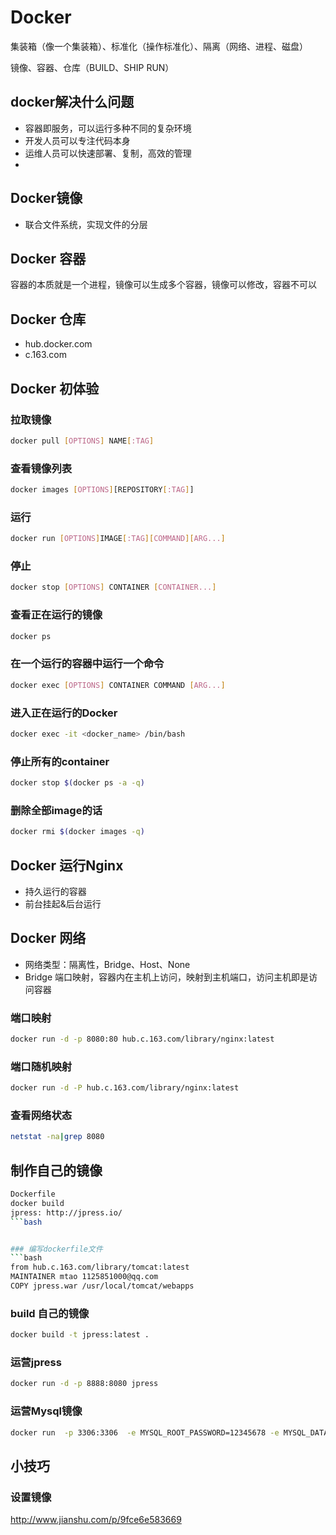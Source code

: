 # Docker

集装箱（像一个集装箱）、标准化（操作标准化）、隔离（网络、进程、磁盘）

镜像、容器、仓库（BUILD、SHIP RUN）

## docker解决什么问题
- 容器即服务，可以运行多种不同的复杂环境
- 开发人员可以专注代码本身
- 运维人员可以快速部署、复制，高效的管理
-
## Docker镜像
- 联合文件系统，实现文件的分层

## Docker 容器
容器的本质就是一个进程，镜像可以生成多个容器，镜像可以修改，容器不可以

## Docker 仓库

- hub.docker.com
- c.163.com


## Docker 初体验

### 拉取镜像

```bash
docker pull [OPTIONS] NAME[:TAG]
```
### 查看镜像列表

```bash
docker images [OPTIONS][REPOSITORY[:TAG]]
```

### 运行
```bash
docker run [OPTIONS]IMAGE[:TAG][COMMAND][ARG...]
```

### 停止

```bash
docker stop [OPTIONS] CONTAINER [CONTAINER...]
```

### 查看正在运行的镜像
```bash
docker ps
```

### 在一个运行的容器中运行一个命令
```bash
docker exec [OPTIONS] CONTAINER COMMAND [ARG...]
```

### 进入正在运行的Docker
```bash
docker exec -it <docker_name> /bin/bash
```
### 停止所有的container

```bash
docker stop $(docker ps -a -q)
```

### 删除全部image的话

```bash
docker rmi $(docker images -q)
```


## Docker 运行Nginx
- 持久运行的容器
- 前台挂起&后台运行

## Docker 网络

- 网络类型：隔离性，Bridge、Host、None
- Bridge 端口映射，容器内在主机上访问，映射到主机端口，访问主机即是访问容器

### 端口映射
```bash
docker run -d -p 8080:80 hub.c.163.com/library/nginx:latest
```

### 端口随机映射
```bash
docker run -d -P hub.c.163.com/library/nginx:latest
```

### 查看网络状态
```bash
netstat -na|grep 8080
```

## 制作自己的镜像

```bash
Dockerfile
docker build
jpress: http://jpress.io/
```bash


### 编写dockerfile文件
```bash
from hub.c.163.com/library/tomcat:latest
MAINTAINER mtao 1125851000@qq.com
COPY jpress.war /usr/local/tomcat/webapps
```
### build 自己的镜像
```bash
docker build -t jpress:latest .
```
### 运营jpress
```bash
docker run -d -p 8888:8080 jpress
```
### 运营Mysql镜像
```bash
docker run  -p 3306:3306  -e MYSQL_ROOT_PASSWORD=12345678 -e MYSQL_DATABASE=jpress -d hub.c.163.com/library/mysql:latest
```


## 小技巧
### 设置镜像
http://www.jianshu.com/p/9fce6e583669
